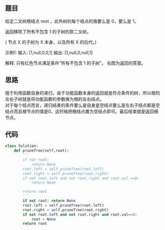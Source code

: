 ## 题目
给定二叉树根结点 root ，此外树的每个结点的值要么是 0，要么是 1。

返回移除了所有不包含 1 的子树的原二叉树。

( 节点 X 的子树为 X 本身，以及所有 X 的后代。)

示例1:
输入: [1,null,0,0,1]
输出: [1,null,0,null,1]
 
解释: 
只有红色节点满足条件“所有不包含 1 的子树”。
右图为返回的答案。

## 思路
擅于利用函数自身的递归，由于功能函数本身的返回就是符合条件的树，所以根的左右子树就是将功能函数的参数换为根的左右结点。  
对于每个结点而言，递归结束的条件要么是自身是空结点要么是左右子结点都是空结点而且根节点的值是0，这时候把根结点置为空结点即可。最后结束就是返回根节点。
## 代码
```python
class Solution:
    def pruneTree(self,root):
        '''
        if not root:
            return None
        root.left = self.pruneTree(root.left)
        root.right = self.pruneTree(root.right)
        if not root.left and not root.right and root.val ==0:
            return None

        return root
        '''
        if not root: return None
        root.left = self.pruneTree(root.left)
        root.right = self.pruneTree(root.right)
        if not root.left and not root.right and root.val==0:
            root = None
        return root
```
